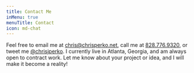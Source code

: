 ```yaml
---
title: Contact Me
inMenu: true
menuTitle: Contact
icon: md-chat
---
```

Feel free to email me at [chris@chrisperko.net](mailto:chris@chrisperko.net), call me at [828.776.9320](tel:828.776.9320), or tweet me [@chrisjperko](https://twitter.com/chrisjperko). I currently live in Atlanta, Georgia, and am always open to contract work. Let me know about your project or idea, and I will make it become a reality!
